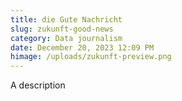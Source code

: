 ```yaml
---
title: die Gute Nachricht
slug: zukunft-good-news
category: Data journalism
date: December 20, 2023 12:09 PM
himage: /uploads/zukunft-preview.png
---
```

A description